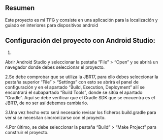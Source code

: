 ## Resumen

Este proyecto es mi TFG y consiste en una aplicación para la localización y guiado en interiores para dispositivos android

## Configuración del proyecto con Android Studio:

1.
Abrir Android Studio y seleccionar la pestaña “File” > “Open” y se abrirá un navegador donde debes seleccionar el proyecto.

2.Se debe comprobar que se utiliza la JBR17, para ello debes seleccionar la pestaña superior “File” > “Settings” con esto se abrirá el panel de configuración y en el apartado “Build, Execution, Deployment” allí se encontrará el subapartado “Build Tools”, donde se sitúa el apartado “Gradle”. Aquí se debe verificar que el Gradle SDK que se encuentra es el JBR17, de no ser así debemos cambiarlo.

3.Una vez hecho esto será necesario revisar los ficheros build.gradle para ver si se necesitan sincronizarse con el proyecto.

4.Por último, se debe seleccionar la pestaña “Build” > “Make Project” para construir el proyecto.
